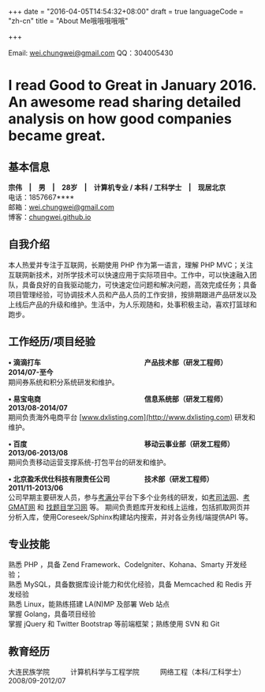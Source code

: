 +++
date = "2016-04-05T14:54:32+08:00"
draft = true
languageCode = "zh-cn"
title = "About Me哦哦哦哦哦"


+++

Email: wei.chungwei@gmail.com
QQ：304005430 

I read **Good to Great in January 2016**. An awesome read sharing detailed analysis on how good companies became great.
=======
基本信息
---
**宗伟　|　男　|　28岁　|　计算机专业 / 本科 / 工科学士　|　现居北京**  
电话：1857667****  
邮箱：wei.chungwei@gmail.com  
博客：<a href="https://chungwei.github.io" target="_blank">chungwei.github.io</a>  
<!-- 示例：<a href="http://weizongwei.sinaapp.com" target="_blank">weizongwei.sinaapp.com</a>   -->

自我介绍
---
本人热爱并专注于互联网，长期使用 PHP 作为第一语言，理解 PHP MVC；关注互联网新技术，对所学技术可以快速应用于实际项目中。工作中，可以快速融入团队，具备良好的自我驱动能力，可快速定位问题和解决问题，高效完成任务；具备项目管理经验，可协调技术人员和产品人员的工作安排，按排期跟进产品研发以及上线后产品的升级和维护。生活中，为人乐观随和，处事积极主动，喜欢打篮球和跑步。

工作经历/项目经验
---
**•&nbsp;滴滴打车　　　　　　　　　　　　　　　产品技术部（研发工程师）　　　　2014/07-至今**  
期间券系统和积分系统研发和维护。

**•&nbsp;易宝电商　　　　　　　　　　　　　　　信息系统部（研发工程师）　　　　2013/08-2014/07**  
期间负责海外电商平台&nbsp;[www.dxlisting.com](http://www.dxlisting.com) 研发和维护。

**•&nbsp;百度　　　　　　　　　　　　　　　　　移动云事业部（研发工程师）　　　2013/06-2013/08**  
期间负责移动运营支撑系统-打包平台的研发和维护。

**•&nbsp;北京盈禾优仕科技有限责任公司　　　　　技术部（研发工程师）　　　　　　2011/11-2013/06**  
公司早期主要研发人员，参与[考满分](www.kaomanfen.com)平台下多个业务线的研发，如[考司法网](www.kaosifa.com)、[考GMAT网](www.kaogmat.com)&nbsp;和&nbsp;[找题目学习网](www.zhaotimu.com)&nbsp;等。
期间负责题库开发和线上运维，包括抓取网页并分析入库，使用Coreseek/Sphinx构建站内搜索，并对各业务线/端提供API 等。

专业技能
---
熟悉 PHP ，具备 Zend Framework、CodeIgniter、Kohana、Smarty 开发经验；  
熟悉 MySQL，具备数据库设计能力和优化经验，具备 Memcached 和 Redis 开发经验  
熟悉 Linux，能熟练搭建 LA(N)MP 及部署 Web 站点  
掌握 Golang，具备项目经验  
掌握 jQuery 和 Twitter Bootstrap 等前端框架；熟练使用 SVN 和 Git  

教育经历
---
大连民族学院　　　计算机科学与工程学院　　　网络工程（本科/工科学士）　　　2008/09-2012/07


